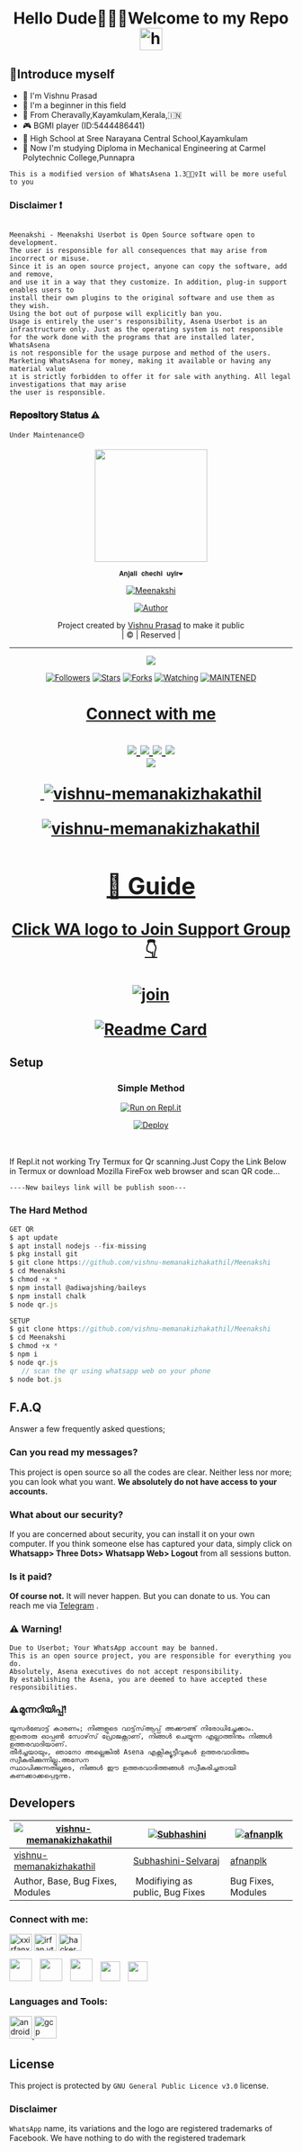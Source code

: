 ##

<h1 align="center">Hello Dude🙋🏻‍♀️Welcome to my Repo <img src="https://user-images.githubusercontent.com/1303154/88677602-1635ba80-d120-11ea-84d8-d263ba5fc3c0.gif" width="40px" alt="hi"><br>
<p align="center">

## 📢Introduce myself

- 🙂 I'm Vishnu Prasad
- 🚩 I'm a beginner in this field
- 📍 From Cheravally,Kayamkulam,Kerala,🇮🇳
- 🎮 BGMI player (ID:5444486441)
- 🏫 High School at Sree Narayana Central School,Kayamkulam
- 🏫 Now I'm studying Diploma in Mechanical Engineering at Carmel Polytechnic College,Punnapra

```
This is a modified version of WhatsAsena 1.3🙋🏻‍♀️It will be more useful to you
```

### Disclaimer ❗
```
  
Meenakshi - Meenakshi Userbot is Open Source software open to development. 
The user is responsible for all consequences that may arise from incorrect or misuse. 
Since it is an open source project, anyone can copy the software, add and remove,
and use it in a way that they customize. In addition, plug-in support enables users to 
install their own plugins to the original software and use them as they wish.
Using the bot out of purpose will explicitly ban you.
Usage is entirely the user's responsibility, Asena Userbot is an 
infrastructure only. Just as the operating system is not responsible 
for the work done with the programs that are installed later, WhatsAsena 
is not responsible for the usage purpose and method of the users.
Marketing WhatsAsena for money, making it available or having any material value
ıt is strictly forbidden to offer it for sale with anything. All legal investigations that may arise
the user is responsible.
```

### 𝐑𝐞𝐩𝐨𝐬𝐢𝐭𝐨𝐫𝐲 𝐒𝐭𝐚𝐭𝐮𝐬 ⚠️
```
𝚄𝚗𝚍𝚎𝚛 𝙼𝚊𝚒𝚗𝚝𝚎𝚗𝚊𝚗𝚌𝚎🟡
```
<div align="center">
  <img border-radius: 15px src="20210819_214946.jpg" width="200" height="200"/>
  <p align="center">

```
𝐀𝐧𝐣𝐚𝐥𝐢 𝐜𝐡𝐞𝐜𝐡𝐢 𝐮𝐲𝐢𝐫❤
```

<a href="#"><img title="Meenakshi" src="https://img.shields.io/badge/Meenakshi-green?colorA=%23ff0000&colorB=%23017e40&style=for-the-badge"></a>
</p>
  <p align="center">
<a href="https://github.com/vishnu-memanakizhakathil"><img title="Author" src="https://img.shields.io/badge/Author-vishnu-memanakizhakathil/Meenakshi?color=pink&style=for-the-badge&logo=whatsapp"></a>
</p>
</div>
<p align="center">
Project created by <a href="https://github.com/vishnu-memanakizhakathil">Vishnu Prasad</a> to make it public
    <br>
       | © |
        Reserved |
    <br> 
</p>

----

  <p align="center">
  <a href="httsp://github.com/vishnu-memanakizhakathil/Meenakshi">
    <img src="https://img.shields.io/github/repo-size/vishnu-memanakizhakathil/Meenakshi?color=green&label=Repo%20total%20size&style=plastic">
<p align="center">
<a href="https://github.com/vishnu-memanakizhakathil/followers"><img title="Followers" src="https://img.shields.io/github/followers/vishnu-memanakizhakathil?color=pink&style=flat-square"></a>
<a href="https://github.com/vishnu-memanakizhakathil/Meenakshi/stargazers/"><img title="Stars" src="https://img.shields.io/github/stars/vishnu-memanakizhakathil/Meenakshi?color=pink&style=flat-square"></a>
<a href="https://github.com/vishnu-memanakizhakathil/Meenakshi/network/members"><img title="Forks" src="https://img.shields.io/github/forks/vishnu-memanakizhakathil/Meenakshi?color=pink&style=flat-square"></a>
<a href="https://github.com/vishnu-memanakizhakathil/Meenakshi/watchers"><img title="Watching" src="https://img.shields.io/github/watchers/vishnu-memanakizhakathil/Meenakshi?label=Watchers&color=pink&style=flat-square"></a>
<a href="#"><img title="MAINTENED" src="https://img.shields.io/badge/UNMAINTENED-YES-pink.svg"</a>
</p>

<h1 align="center"> Connect with me
<p align="center">
  <a href="https://instagram.com/ig.zero.x2k_linda"><img src="https://img.shields.io/badge/Instagram-E4405F?style=for-the-badge&logo=instagram&logoColor=white"/> 
  <a href="https://wa.me/916235989299"><img src="https://img.shields.io/badge/WhatsApp-25D366?style=for-the-badge&logo=whatsapp&logoColor=white" />
  <a href="https://https://www.facebook.com/danger666host"><img src="https://img.shields.io/badge/Facebook-%234267B2.svg?&style=for-the-badge&logo=facebook&logoColor=white" />
  <a href="https://t.me/vishnuprasad62"><img src="https://img.shields.io/badge/Telegram-%230088cc.svg?&style=for-the-badge&logo=telegram&logoColor=white" /> <br>
  <a href="https://github.com/vishnu-memanakizhakathil"><img src="https://img.shields.io/badge/-GitHub-black?style=flat-square&logo=github" /> 
  
</p>
  

<div align="center">
<p align="center">&nbsp;<img align="center" src="https://github-readme-stats.vercel.app/api?username=vishnu-memanakizhakathil&show_icons=true&theme=nightowl" alt="vishnu-memanakizhakathil" /></p>

<p align="center"><img align="center" src="https://github-readme-streak-stats.herokuapp.com/?user=vishnu-memanakizhakathil&theme=nightowl" alt="vishnu-memanakizhakathil" /></p>
</details> </div>


## 📢 Guide
Click WA logo to Join Support Group 👇
    <br>
<br>
  [![join](https://github.com/Alien-alfa/PublicBot/blob/main/wlogo.svg.png)](https://chat.whatsapp.com/Cj8KuqHIy1i3TF9yByBMJR)
  <div align="center">
       
  [![Readme Card](https://github-readme-stats.vercel.app/api/pin/?username=vishnu-memanakizhakathil&repo=Meenakshi&theme=nightowl)](https://github.com/vishnu-memanakizhakathil/Meenakshi)
  </div>
    
## Setup
<div align="center">

  ### Simple Method
  
[![Run on Repl.it](https://repl.it/badge/github/quiec/whatsAlfa)](https://replit.com/@phaticusthiccy/WhatsAsena-QR)

[![Deploy](https://www.herokucdn.com/deploy/button.svg)](https://heroku.com/deploy?template=https://github.com/vishnu-memanakizhakathil/Meenakshi)
     </div>
<br>
<br >
If Repl.it not working Try Termux for Qr scanning.Just Copy the Link Below in Termux or download Mozilla FireFox web browser and scan QR code...
```
----New baileys link will be publish soon---
``` 
  
### The Hard Method
```js
GET QR
$ apt update
$ apt install nodejs --fix-missing
$ pkg install git
$ git clone https://github.com/vishnu-memanakizhakathil/Meenakshi
$ cd Meenakshi
$ chmod +x *
$ npm install @adiwajshing/baileys
$ npm install chalk
$ node qr.js
```
      
```js
SETUP
$ git clone https://github.com/vishnu-memanakizhakathil/Meenakshi
$ cd Meenakshi
$ chmod +x *
$ npm i
$ node qr.js
   // scan the qr using whatsapp web on your phone
$ node bot.js
```
## F.A.Q
Answer a few frequently asked questions;
### Can you read my messages?
This project is open source so all the codes are clear. Neither less nor more; you can look what you want. **We absolutely do not have access to your accounts.**

### What about our security?
If you are concerned about security, you can install it on your own computer. If you think someone else has captured your data, simply click on **Whatsapp> Three Dots> Whatsapp Web> Logout** from all sessions button.

### Is it paid?
**Of course not.** It will never happen. But you can donate to us. You can reach me via [Telegram](https://t.me/fusuf) .

### ⚠️ Warning! 
```
Due to Userbot; Your WhatsApp account may be banned.
This is an open source project, you are responsible for everything you do. 
Absolutely, Asena executives do not accept responsibility.
By establishing the Asena, you are deemed to have accepted these responsibilities.
```

### ⚠️മുന്നറിയിപ്പ്!
```
യൂസർബോട്ട് കാരണം; നിങ്ങളുടെ വാട്ട്‌സ്ആപ്പ് അക്കൗണ്ട് നിരോധിച്ചേക്കാം.
ഇതൊരു ഓപ്പൺ സോഴ്‌സ് പ്രോജക്റ്റാണ്, നിങ്ങൾ ചെയ്യുന്ന എല്ലാത്തിനും നിങ്ങൾ ഉത്തരവാദിയാണ്.
തീർച്ചയായും, ഞാനോ അല്ലെങ്കിൽ Asena എക്സിക്യൂട്ടീവുകൾ ഉത്തരവാദിത്തം സ്വീകരിക്കുന്നില്ല.അസേന
സ്ഥാപിക്കുന്നതിലൂടെ, നിങ്ങൾ ഈ ഉത്തരവാദിത്തങ്ങൾ സ്വീകരിച്ചതായി കണക്കാക്കപ്പെടുന്നു.
```



## Developers
  <div align="center">
    
  [![vishnu-memanakizhakathil](https://github.com/vishnu-memanakizhakathil.png?size=100)](https://github.com/vishnu-memanakizhakathil) |  [![Subhashini](https://github.com/subbusubashni.png?size=100)](https://github.com/subbusubashni) | [![afnanplk](https://github.com/afnanplk.png?size=100)](https://github.com/afnanplk) 
----|----|----
[vishnu-memanakizhakathil](https://github.com/vishnu-memanakizhakathil)  | [Subhashini-Selvaraj](https://github.com/subbusubashni) | [afnanplk](https://github.com/afnanplk)
Author, Base, Bug Fixes, Modules | Modifiying  as   public, Bug Fixes | Bug Fixes, Modules
  </div>
 
<h3 align="left">Connect with me:</h3>
<p align="left">
<a href="https://twitter.com/VISHNUP76080410?s=09" target="blank"><img align="center" src="https://cdn.jsdelivr.net/npm/simple-icons@3.0.1/icons/twitter.svg" alt="xxirfanx" height="30" width="40" /></a>
<a href="https://youtube.com/channel/UCIuejw6s9ofhqTUhE1_ErPw" target="blank"><img align="center" src="https://cdn.jsdelivr.net/npm/simple-icons@3.0.1/icons/youtube.svg" alt="irfan yt ff" height="30" width="40" /></a>
<a href="https://www.hackerrank.com/hackerking" target="blank"><img align="center" src="https://cdn.jsdelivr.net/npm/simple-icons@3.0.1/icons/hackerrank.svg" alt="hackerking" height="30" width="40" /></a>
</p>

<a href='https://archiveprogram.github.com/'><img src='https://raw.githubusercontent.com/acervenky/animated-github-badges/master/assets/acbadge.gif' width='40' height='40'></a> <a href='https://docs.github.com/en/developers'><img src='https://raw.githubusercontent.com/acervenky/animated-github-badges/master/assets/devbadge.gif' width='40' height='40'></a> <a href='https://github.com/pricing'><img src='https://raw.githubusercontent.com/acervenky/animated-github-badges/master/assets/pro.gif' width='40' height='40'></a> <a href='https://stars.github.com/'><img src='https://raw.githubusercontent.com/acervenky/animated-github-badges/master/assets/starbadge.gif' width='35' height='35'></a> <a href='https://docs.github.com/en/github/supporting-the-open-source-community-with-github-sponsors'><img src='https://raw.githubusercontent.com/acervenky/animated-github-badges/master/assets/sponsorbadge.gif' width='35' height='35'></a>

<h3 align="left">Languages and Tools:</h3>
<p align="left"> <a href="https://developer.android.com" target="_blank"> <img src="https://raw.githubusercontent.com/devicons/devicon/master/icons/android/android-original-wordmark.svg" alt="android" width="40" height="40"/> </a> <a href="https://cloud.google.com" target="_blank"> <img src="https://www.vectorlogo.zone/logos/google_cloud/google_cloud-icon.svg" alt="gcp" width="40" height="40"/> </a> </p>


  
## License
This project is protected by `GNU General Public Licence v3.0` license.

### Disclaimer
`WhatsApp` name, its variations and the logo are registered trademarks of Facebook. We have nothing to do with the registered trademark
